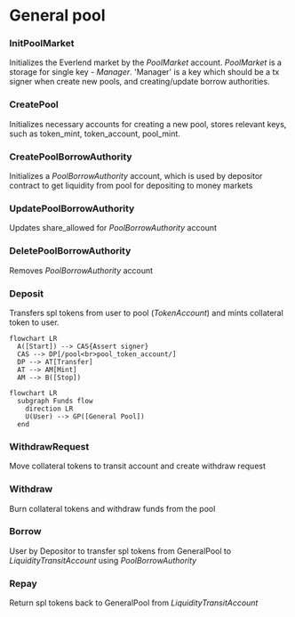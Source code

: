 # General pool

### InitPoolMarket
Initializes the Everlend market by the *PoolMarket* account. *PoolMarket* is a storage for single key - *Manager*.
'Manager' is a key which should be a tx signer when create new pools, and creating/update borrow authorities.

### CreatePool
Initializes necessary accounts for creating a new pool, stores relevant keys, such as token_mint, token_account, pool_mint.

### CreatePoolBorrowAuthority
Initializes a *PoolBorrowAuthority* account, which is used by depositor contract to get liquidity from pool for depositing to money markets

### UpdatePoolBorrowAuthority
Updates share_allowed for *PoolBorrowAuthority* account

### DeletePoolBorrowAuthority
Removes *PoolBorrowAuthority* account

### Deposit
Transfers spl tokens from user to pool (*TokenAccount*) and mints collateral token to user.
```mermaid
flowchart LR
  A([Start]) --> CAS{Assert signer}
  CAS --> DP[/pool<br>pool_token_account/]
  DP --> AT[Transfer]
  AT --> AM[Mint]
  AM --> B([Stop])
```
```mermaid
flowchart LR
  subgraph Funds flow
    direction LR
    U(User) --> GP([General Pool])
  end
```

### WithdrawRequest
Move collateral tokens to transit account and create withdraw request

### Withdraw
Burn collateral tokens and withdraw funds from the pool

### Borrow
User by Depositor to transfer spl tokens from GeneralPool to *LiquidityTransitAccount* using *PoolBorrowAuthority*

### Repay
Return spl tokens back to GeneralPool from *LiquidityTransitAccount*